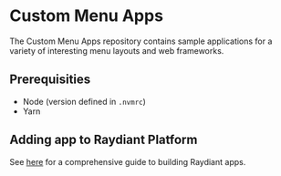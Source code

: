 # Custom Menu Apps

The Custom Menu Apps repository contains sample applications for a variety of interesting menu layouts and web frameworks.

## Prerequisities

- Node (version defined in `.nvmrc`)
- Yarn

## Adding app to Raydiant Platform

See [here](https://raydiant.notion.site/How-do-I-develop-an-app-487d7064eeec402fb7d376a5f6e6eed9) for a comprehensive guide to building Raydiant apps.
